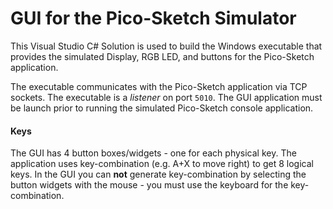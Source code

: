 # GUI for the Pico-Sketch Simulator

This Visual Studio C# Solution is used to build the Windows executable that 
provides the simulated Display, RGB LED, and buttons for the Pico-Sketch application.

The executable communicates with the Pico-Sketch application via TCP sockets.
The executable is a _listener_ on port `5010`.  The GUI application must be
launch prior to running the simulated Pico-Sketch console application.

#### Keys
The GUI has 4 button boxes/widgets - one for each physical key.  The application
uses key-combination (e.g. A+X to move right) to get 8 logical keys.  In the GUI
you can __not__ generate key-combination by selecting the button widgets with the 
mouse - you must use the keyboard for the key-combination.